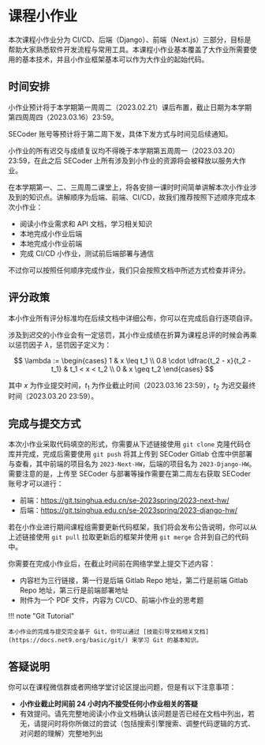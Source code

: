 # 课程小作业

本次课程小作业分为 CI/CD、后端（Django）、前端（Next.js）三部分，目标是帮助大家熟悉软件开发流程与常用工具。本课程小作业基本覆盖了大作业所需要使用的基本技术，并且小作业框架基本可以作为大作业的起始代码。

## 时间安排

小作业预计将于本学期第一周周二（2023.02.21）课后布置，截止日期为本学期第四周周四（2023.03.16）23:59。

SECoder 账号等预计将于第二周下发，具体下发方式与时间见后续通知。

小作业的所有迟交与成绩复议均不得晚于本学期第五周周一（2023.03.20）23:59，在此之后 SECoder 上所有涉及到小作业的资源将会被释放以服务大作业。

在本学期第一、二、三周周二课堂上，将各安排一课时时间简单讲解本次小作业涉及到的知识点。讲解顺序为后端、前端、CI/CD，故我们推荐按照下述顺序完成本次小作业：

- 阅读小作业需求和 API 文档，学习相关知识
- 本地完成小作业后端
- 本地完成小作业前端
- 完成 CI/CD 小作业，测试前后端部署与通信

不过你可以按照任何顺序完成作业，我们只会按照文档中所述方式检查并评分。

## 评分政策

本小作业所有评分标准均在后续文档中详细公布，你可以在完成后自行逐项自评。

涉及到迟交的小作业会有一定惩罚，其小作业成绩在折算为课程总评的时候会再乘以惩罚因子 $\lambda$，惩罚因子定义为：

$$
\lambda := \begin{cases}
1 & x \leq t_1 \\
0.8 \cdot \dfrac{t_2 - x}{t_2 - t_1} & t_1 < x < t_2 \\
0 & x \geq t_2
\end{cases}
$$

其中 $x$ 为作业提交时间，$t_1$ 为作业截止时间（2023.03.16 23:59），$t_2$ 为迟交最终时间（2023.03.20 23:59）。

## 完成与提交方式

本次小作业采取代码填空的形式，你需要从下述链接使用 `git clone` 克隆代码仓库并完成，完成后需要使用 `git push` 将其上传到 SECoder Gitlab 仓库中供部署与查看，其中前端的项目名为 `2023-Next-HW`，后端的项目名为 `2023-Django-HW`。需要注意的是，上传至 SECoder 与部署等操作需要在第二周左右获取 SECoder 账号才可以进行：

- 前端：https://git.tsinghua.edu.cn/se-2023spring/2023-next-hw/
- 后端：https://git.tsinghua.edu.cn/se-2023spring/2023-django-hw/

若在小作业进行期间课程组需要更新代码框架，我们将会发布公告说明，你可以从上述链接使用 `git pull` 拉取更新后的框架并使用 `git merge` 合并到自己的代码中。

你需要在完成小作业后，在截止时间前在网络学堂上提交下述内容：

- 内容栏为三行链接，第一行是后端 Gitlab Repo 地址，第二行是前端 Gitlab Repo 地址，第三行是前端部署地址
- 附件为一个 PDF 文件，内容为 CI/CD、前端小作业的思考题

!!! note "Git Tutorial"

    本小作业的完成与提交完全基于 Git，你可以通过 [技能引导文档相关文档](https://docs.net9.org/basic/git/) 来学习 Git 的基本知识。

## 答疑说明

你可以在课程微信群或者网络学堂讨论区提出问题，但是有以下注意事项：

- **小作业截止时间前 24 小时内不接受任何小作业相关的答疑**
- 有效提问。请先完整地阅读小作业文档确认该问题是否已经在文档中列出，若无，请提问时将你所做过的尝试（包括搜索引擎搜索、调整代码逻辑的方式、对问题的理解）完整地列出